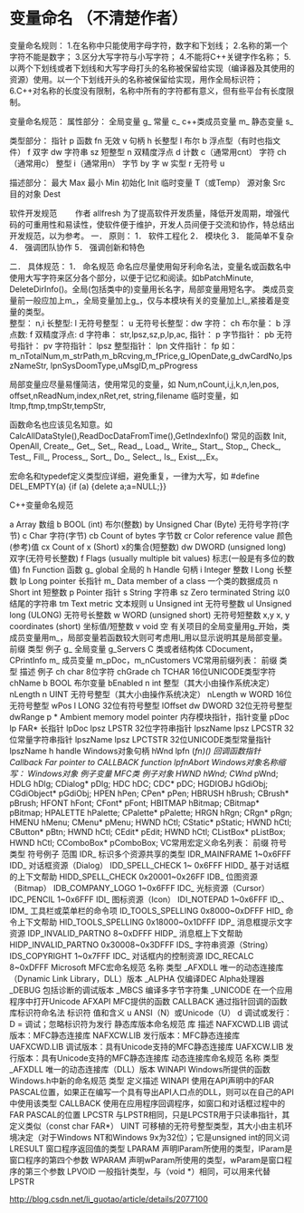# 变量命名 （不清楚作者）

变量命名规则：
1.在名称中只能使用字母字符，数字和下划线；
2.名称的第一个字符不能是数字；
3.区分大写字符与小写字符；
4.不能将C++关键字作名称；
5.以两个下划线或者下划线和大写字母打头的名称被保留给实现（编译器及其使用的资源）使用。以一个下划线开头的名称被保留给实现，用作全局标识符；
6.C++对名称的长度没有限制，名称中所有的字符都有意义，但有些平台有长度限制。



变量命名规范：
属性部分：
全局变量 g_ 
常量 c_ 
c++类成员变量 m_ 
静态变量 s_

类型部分：
指针 p 
函数 fn 
无效 v 
句柄 h 
长整型 l 
布尔 b 
浮点型（有时也指文件） f 
双字 dw 
字符串 sz 
短整型 n 
双精度浮点 d 
计数 c（通常用cnt） 
字符 ch（通常用c） 
整型 i（通常用n） 
字节 by 
字 w 
实型 r 
无符号 u

描述部分：
最大 Max 
最小 Min 
初始化 Init 
临时变量 T（或Temp） 
源对象 Src 
目的对象 Dest

软件开发规范　                                                   　作者   allfresh 
为了提高软件开发质量，降低开发周期，增强代码的可重用性和易读性，使软件便于维护，开发人员间便于交流和协作，特总结出开发规范，以为参考。 
一．   原则： 
1．   软件工程化 
2．   模块化 
3．   能简单不复杂 
4．   强调团队协作 
5．   强调创新和特色 

二．   具体规范： 
1．   命名规范 
命名应尽量使用匈牙利命名法，变量名或函数名中使用大写字符来区分各个部分，以便于记忆和阅读。如bPatchMinute,   DeleteDirInfo()。全局(包括类中的)变量用长名字，局部变量用短名字。 
类成员变量前一般应加上m_，全局变量加上g_，仅与本模块有关的变量加上l_,紧接着是变量的类型。   
整型：   n,i 
长整型:   l 
无符号整型：   u 
无符号长整型：dw 
字符：   ch 
布尔量：   b 
浮点数:   f 
双精度浮点:   d 
字符串：   str,lpsz,sz,p,lp,ac, 
指针：   p 
字节指针：   pb 
无符号指针：   pv 
字符指针：   lpsz 
整型指针：   lpn 
文件指针：   fp 
如： 
m_nTotalNum,m_strPath,m_bRcving,m_fPrice,g_lOpenDate,g_dwCardNo,lpszNameStr,   lpnSysDoomType,uMsgID,m_pProgress 

局部变量应尽量易懂简洁，使用常见的变量，如 
Num,nCount,i,j,k,n,len,pos,   offset,nReadNum,index,nRet,ret,   string,filename 
临时变量，如ltmp,ftmp,tmpStr,tempStr, 

函数命名也应该见名知意。如CalcAllDataStyle(),ReadDocDataFromTime(),GetIndexInfo() 
常见的函数 
Init,   OpenAll,   Create_,   Get_,   Set_,   Read_,   Load_,   Write_,   Start_,   Stop_,   Check_,   Test_,   Fill_,   Process_,   Sort_,   Do_,   Select_,   Is_,   Exist_,_Ex。 

宏命名和typedef定义类型应详细，避免重复，一律为大写，如 
#define   DEL_EMPTY(a)   {if   (a)   {delete   a;a=NULL;}} 
















C++变量命名规范

a     Array                       数组
b     BOOL (int)                   布尔(整数)
by     Unsigned Char (Byte)             无符号字符(字节)
c     Char                       字符(字节)
cb     Count of bytes                 字节数
cr     Color reference value           颜色(参考)值
cx     Count of x (Short)             x的集合(短整数)
dw     DWORD   (unsigned long)           双字(无符号长整数)
f     Flags   (usually multiple bit values)   标志(一般是有多位的数值)
fn     Function                     函数
g_     global                     全局的
h     Handle                     句柄
i     Integer                     整数
l     Long                       长整数
lp     Long pointer                 长指针
m_     Data member of a class           一个类的数据成员
n     Short int                   短整数
p     Pointer                     指针
s     String                     字符串
sz     Zero terminated String           以0结尾的字符串
tm     Text metric                   文本规则
u     Unsigned int                 无符号整数
ul     Unsigned long (ULONG)           无符号长整数
w     WORD (unsigned short)           无符号短整数
x,y   x, y coordinates (short)         坐标值/短整数
v     void                       空
有关项目的全局变量用g_开始，类成员变量用m_，局部变量若函数较大则可考虑用l_用以显示说明其是局部变量。
前缀     类型     例子
g_   全局变量     g_Servers
C   类或者结构体     CDocument，CPrintInfo
m_   成员变量     m_pDoc，m_nCustomers
VC常用前缀列表：
前缀     类型     描述     例子
ch   char 8位字符   chGrade
ch   TCHAR     16位UNICODE类型字符     chName
b   BOOL     布尔变量     bEnabled
n   int   整型（其大小由操作系统决定）     nLength
n   UINT     无符号整型（其大小由操作系统决定）     nLength
w   WORD     16位无符号整型   wPos
l     LONG     32位有符号整型   lOffset
dw   DWORD     32位无符号整型     dwRange
p   *     Ambient memory model pointer 内存模块指针，指针变量   pDoc
lp   FAR*     长指针     lpDoc
lpsz LPSTR     32位字符串指针     lpszName
lpsz LPCSTR     32位常量字符串指针     lpszName
lpsz LPCTSTR     32位UNICODE类型常量指针     lpszName
h   handle     Windows对象句柄     hWnd
lpfn (*fn)()     回调函数指针 Callback Far pointer to CALLBACK function     lpfnAbort
Windows对象名称缩写：
Windows对象     例子变量     MFC类     例子对象
HWND   hWnd;     CWnd*     pWnd;
HDLG   hDlg;     CDialog*     pDlg;
HDC     hDC;     CDC*     pDC;
HGDIOBJ     hGdiObj;     CGdiObject*   pGdiObj;
HPEN   hPen;     CPen*     pPen;
HBRUSH hBrush;     CBrush*     pBrush;
HFONT   hFont;     CFont*     pFont;
HBITMAP     hBitmap;     CBitmap*     pBitmap;
HPALETTE     hPalette;     CPalette*     pPalette;
HRGN   hRgn;     CRgn*     pRgn;
HMENU hMenu;     CMenu*     pMenu;
HWND   hCtl;     CStatic*     pStatic;
HWND   hCtl;     CButton*     pBtn;
HWND   hCtl;     CEdit*     pEdit;
HWND   hCtl;     CListBox*     pListBox;
HWND   hCtl;     CComboBox*     pComboBox;
VC常用宏定义命名列表：
前缀     符号类型     符号例子     范围
IDR_     标识多个资源共享的类型     IDR_MAINFRAME     1~0x6FFF
IDD_     对话框资源（Dialog）     IDD_SPELL_CHECK     1~ 0x6FFF
HIDD_   基于对话框的上下文帮助     HIDD_SPELL_CHECK     0x20001~0x26FF
IDB_     位图资源（Bitmap）     IDB_COMPANY_LOGO     1~0x6FFF
IDC_     光标资源（Cursor）     IDC_PENCIL   1~0x6FFF
IDI_     图标资源（Icon）     IDI_NOTEPAD 1~0x6FFF
ID_、IDM_     工具栏或菜单栏的命令项     ID_TOOLS_SPELLING     0x8000~0xDFFF
HID_     命令上下文帮助     HID_TOOLS_SPELLING     0x18000~0x1DFFF
IDP_     消息框提示文字资源     IDP_INVALID_PARTNO     8~0xDFFF
HIDP_   消息框上下文帮助     HIDP_INVALID_PARTNO     0x30008~0x3DFFF
IDS_     字符串资源（String）     IDS_COPYRIGHT     1~0x7FFF
IDC_     对话框内的控制资源     IDC_RECALC   8~0xDFFF
Microsoft MFC宏命名规范
名称     类型
_AFXDLL     唯一的动态连接库（Dynamic Link Library，DLL）版本
_ALPHA 仅编译DEC Alpha处理器
_DEBUG 包括诊断的调试版本
_MBCS   编译多字节字符集
_UNICODE     在一个应用程序中打开Unicode
AFXAPI MFC提供的函数
CALLBACK     通过指针回调的函数
库标识符命名法
标识符   值和含义
u   ANSI（N）或Unicode（U）
d   调试或发行：D = 调试；忽略标识符为发行
静态库版本命名规范
库   描述
NAFXCWD.LIB     调试版本：MFC静态连接库
NAFXCW.LIB     发行版本：MFC静态连接库
UAFXCWD.LIB     调试版本：具有Unicode支持的MFC静态连接库
UAFXCW.LIB     发行版本：具有Unicode支持的MFC静态连接库
动态连接库命名规范
名称     类型
_AFXDLL     唯一的动态连接库（DLL）版本
WINAPI     Windows所提供的函数
Windows.h中新的命名规范
类型     定义描述
WINAPI 使用在API声明中的FAR PASCAL位置，如果正在编写一个具有导出API人口点的DLL，则可以在自己的API中使用该类型
CALLBACK     使用在应用程序回调程序，如窗口和对话框过程中的FAR PASCAL的位置
LPCSTR 与LPSTR相同，只是LPCSTR用于只读串指针，其定义类似（const char FAR*）
UINT     可移植的无符号整型类型，其大小由主机环境决定（对于Windows NT和Windows 9x为32位）；它是unsigned int的同义词
LRESULT     窗口程序返回值的类型
LPARAM 声明lParam所使用的类型，lParam是窗口程序的第四个参数
WPARAM     声明wParam所使用的类型，wParam是窗口程序的第三个参数
LPVOID 一般指针类型，与（void *）相同，可以用来代替LPSTR

http://blog.csdn.net/li_guotao/article/details/2077100
